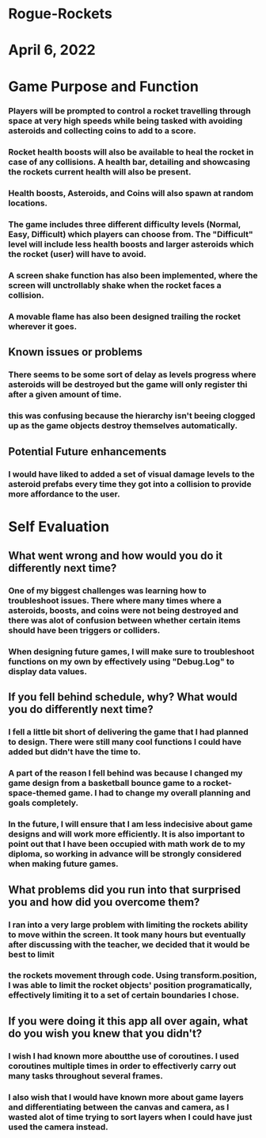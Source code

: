 # Rogue-Rockets
# April 6, 2022


# Game Purpose and Function

### Players will be prompted to control a rocket travelling through space at very high speeds while being tasked with avoiding asteroids and collecting coins to add to a score.
### Rocket health boosts will also be available to heal the rocket in case of any collisions. A health bar, detailing and showcasing the rockets current health will also be present.
### Health boosts, Asteroids, and Coins will also spawn at random locations.
### The game includes three different difficulty levels (Normal, Easy, Difficult) which players can choose from. The "Difficult" level will include less health boosts and larger asteroids which the rocket (user) will have to avoid.
### A screen shake function has also been implemented, where the screen will unctrollably shake when the rocket faces a collision.
### A movable flame has also been designed trailing the rocket wherever it goes.


## Known issues or problems

### There seems to be some sort of delay as levels progress where asteroids will be destroyed but the game will only register thi after a given amount of time.
### this was confusing because the hierarchy isn't beeing clogged up as the game objects destroy themselves automatically.


## Potential Future enhancements

### I would have liked to added a set of visual damage levels to the asteroid prefabs every time they got into a collision to provide more affordance to the user.


# Self Evaluation

## What went wrong and how would you do it differently next time?

### One of my biggest challenges was learning how to troubleshoot issues. There where many times where a asteroids, boosts, and coins were not being destroyed and there was alot of confusion between whether certain items should have been triggers or colliders.
### When designing future games, I will make sure to troubleshoot functions on my own by effectively using "Debug.Log" to display data values.


## If you fell behind schedule, why? What would you do differently next time?

### I fell a little bit short of delivering the game that I had planned to design. There were still many cool functions I could have added but didn't have the time to.
### A part of the reason I fell behind was because I changed my game design from a basketball bounce game to a rocket- space-themed game. I had to change my overall planning and goals completely.
### In the future, I will ensure that I am less indecisive about game designs and will work more efficiently. It is also important to point out that I have been occupied with math work de to my diploma, so working in advance will be strongly considered when making future games.


## What problems did you run into that surprised you and how did you overcome them?

### I ran into a very large problem with limiting the rockets ability to move within the screen. It took many hours but eventually after discussing with the teacher, we decided that it would be best to limit
### the rockets movement through code. Using transform.position, I was able to limit the rocket objects' position programatically, effectively limiting it to a set of certain boundaries I chose.


## If you were doing it this app all over again, what do you wish you knew that you didn't?

### I wish I had known more aboutthe use of coroutines. I used coroutines multiple times in order to effectiverly carry out many tasks throughout several frames.
### I also wish that I would have known more about game layers and differentiating between the canvas and camera, as I wasted alot of time trying to sort layers when I could have just used the camera instead. 
